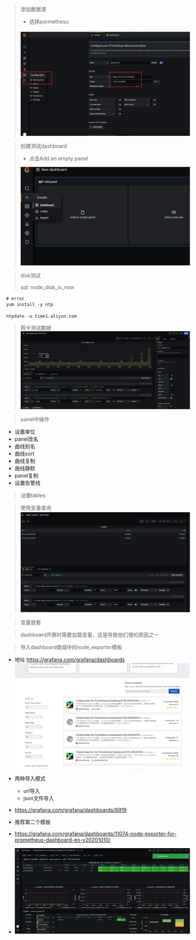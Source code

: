 > 添加数据源
>
> - 选择pormethesu
>
> ![image](./pic/grafana添加数据源.png)

> 创建测试dashboard
>
> - 点击Add an empty panel
>
> ![image](./pic/grafana新增dashboard.png)

> disk测试
>
> sql: node_disk_io_now

```
# error
yum install -y ntp

ntpdate -u time1.aliyun.com
```





> 网卡测试数据
> ![image](./pic/grafana查看网卡数据.png)

> panel中操作
- 设置单位
- panel改名
- 曲线别名
- 曲线sort
- 曲线复制
- 曲线静默
- panel复制
- 设置告警线


> 设置tables

> 使用变量查询
![image](./pic/grafana表格和变量.png)

> 变量嵌套

> dashboard开屏时需要加载变量，这是导致他们慢的原因之一


> 导入dashboard商城中的node_exporter模板
- 地址 https://grafana.com/grafana/dashboards
![image](./pic/grafana_dashboard商城.png)
- 两种导入模式
    - url导入
    - json文件导入
- https://grafana.com/grafana/dashboards/8919
- 推荐第二个模板

- https://grafana.com/grafana/dashboards/11074-node-exporter-for-prometheus-dashboard-en-v20201010/



- ![image](./pic/grafana_node_exporter大盘.png)

